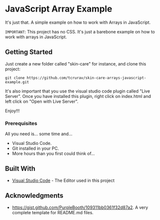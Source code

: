 # JavaScript Array Example

It's just that. A simple example on how to work with Arrays in JavaScript.

```IMPORTANT```: This project has no CSS. It's just a barebone example on how to work with arrays in JavaScript.

## Getting Started

Just create a new folder called "skin-care" for instance, and clone this project:

````
git clone https://github.com/tcrurav/skin-care-arrays-javascript-example.git
````

It's also important that you use the visual studio code plugin called "Live Server". Once you have installed this plugin, right click on index.html and left click on "Open with Live Server".

Enjoy!!!


### Prerequisites

All you need is... some time and...
* Visual Studio Code.
* Git installed in your PC.
* More hours than you first could think of...

## Built With

* [Visual Studio Code](https://code.visualstudio.com/) - The Editor used in this project

## Acknowledgments

* https://gist.github.com/PurpleBooth/109311bb0361f32d87a2. A very complete template for README.md files.
